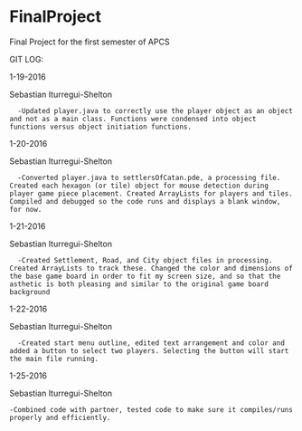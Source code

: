 # FinalProject
Final Project for the first semester of APCS

GIT LOG:

1-19-2016

Sebastian Iturregui-Shelton

	  -Updated player.java to correctly use the player object as an object and not as a main class. Functions were condensed into object functions versus object initiation functions.

1-20-2016

Sebastian Iturregui-Shelton

	  -Converted player.java to settlersOfCatan.pde, a processing file. Created each hexagon (or tile) object for mouse detection during player game piece placement. Created ArrayLists for players and tiles. Compiled and debugged so the code runs and displays a blank window, for now. 

1-21-2016

Sebastian Iturregui-Shelton

	  -Created Settlement, Road, and City object files in processing. Created ArrayLists to track these. Changed the color and dimensions of the base game board in order to fit my screen size, and so that the asthetic is both pleasing and similar to the original game board background

1-22-2016

Sebastian Iturregui-Shelton

	  -Created start menu outline, edited text arrangement and color and added a button to select two players. Selecting the button will start the main file running. 

1-25-2016

Sebastian Iturregui-Shelton

	-Combined code with partner, tested code to make sure it compiles/runs properly and efficiently. 


